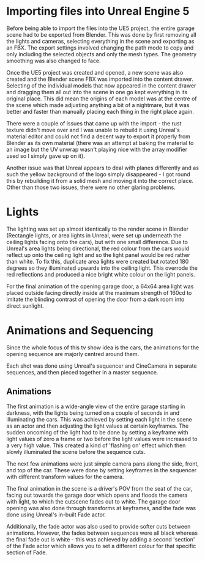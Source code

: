 # Importing files into Unreal Engine 5

Before being able to import the files into the UE5 project, the entire garage scene had to be exported from Blender.
This was done by first removing all the lights and cameras, selecting everything in the scene and exporting as an FBX. The export settings involved changing the path mode to copy and only including the selected objects and only the mesh types. The geometry smoothing was also changed to face.

Once the UE5 project was created and opened, a new scene was also created and the Blender scene FBX was imported into the content drawer. Selecting of the individual models that now appeared in the content drawer and dragging them all out into the scene in one go kept everything in its original place. This did mean the origins of each model was at the centre of the scene which made adjusting anything a bit of a nightmare, but it was better and faster than manually placing each thing in the right place again.

There were a couple of issues that came up with the import - the rust texture didn't move over and I was unable to rebuild it using Unreal's material editor and could not find a decent way to export it properly from Blender as its own material (there was an attempt at baking the material to an image but the UV unwrap wasn't playing nice with the array modifier used so I simply gave up on it).

Another issue was that Unreal appears to deal with planes differently and as such the yellow background of the logo simply disappeared - I got round this by rebuilding it from a solid mesh and moving it into the correct place.
Other than those two issues, there were no other glaring problems.


# Lights

The lighting was set up almost identically to the render scene in Blender (Rectangle lights, or area lights in Unreal, were set up underneath the ceiling lights facing onto the cars), but with one small difference. Due to Unreal's area lights being directional, the red colour from the cars would reflect up onto the ceiling light and so the light panel would be red rather than white. To fix this, duplicate area lights were created but rotated 180 degrees so they illuminated upwards into the ceiling light. This overrode the red reflections and produced a nice bright white colour on the light panels.

For the final animation of the opening garage door, a 64x64 area light was placed outside facing directly inside at the maximum strength of 160cd to imitate the blinding contrast of opening the door from a dark room into direct sunlight.

# Animations and Sequencing

Since the whole focus of this tv show idea is the cars, the animations for the opening sequence are majorly centred around them. 

Each shot was done using Unreal's sequencer and CineCamera in separate sequences, and then pieced together in a master sequence.

## Animations

The first animation is a wide-angle view of the entire garage starting in darkness, with the lights being turned on a couple of seconds in and illuminating the cars. This was achieved by setting each light in the scene as an actor and then adjusting the light values at certain keyframes. The sudden oncoming of the light had to be done by setting a keyframe with light values of zero a frame or two before the light values were increased to a very high value. This created a kind of 'flashing on' effect which then slowly illuminated the scene before the sequence cuts.

The next few animations were just simple camera pans along the side, front, and top of the car. These were done by setting keyframes in the sequencer with different transform values for the camera. 

The final animation in the scene is a driver's POV from the seat of the car, facing out towards the garage door which opens and floods the camera with light, to which the cutscene fades out to white. The garage door opening was also done through transforms at keyframes, and the fade was done using Unreal's in-built Fade actor.

Additionally, the fade actor was also used to provide softer cuts between animations. However, the fades between sequences were all black whereas the final fade out is white - this was achieved by adding a second 'section' of the Fade actor which allows you to set a different colour for that specific section of Fade.

